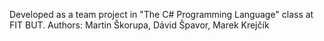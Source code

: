Developed as a team project in "The C# Programming Language" class at FIT BUT.
Authors: Martin Škorupa, Dávid Špavor, Marek Krejčík
